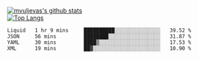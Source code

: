 [![mvuljevas's github stats](https://github-readme-stats.vercel.app/api?username=mvuljevas&show_icons=true&theme=dracula)](https://www.mvuljevas.com)
<br>
[![Top Langs](https://github-readme-stats.vercel.app/api/top-langs/?username=mvuljevas&theme=dracula)](https://www.mvuljevas.com)

<!--START_SECTION:waka-->
```text
Liquid   1 hr 9 mins     ██████████░░░░░░░░░░░░░░░   39.52 % 
JSON     56 mins         ████████░░░░░░░░░░░░░░░░░   31.87 % 
YAML     30 mins         ████▒░░░░░░░░░░░░░░░░░░░░   17.53 % 
XML      19 mins         ██▓░░░░░░░░░░░░░░░░░░░░░░   10.90 % 
```
<!--END_SECTION:waka-->
